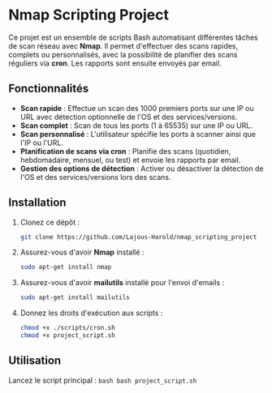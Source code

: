 # Nmap Scripting Project

Ce projet est un ensemble de scripts Bash automatisant différentes tâches de scan réseau avec **Nmap**. Il permet d'effectuer des scans rapides, complets ou personnalisés, avec la possibilité de planifier des scans réguliers via **cron**. Les rapports sont ensuite envoyés par email.

## Fonctionnalités

- **Scan rapide** : Effectue un scan des 1000 premiers ports sur une IP ou URL avec détection optionnelle de l'OS et des services/versions.
- **Scan complet** : Scan de tous les ports (1 à 65535) sur une IP ou URL.
- **Scan personnalisé** : L'utilisateur spécifie les ports à scanner ainsi que l'IP ou l'URL.
- **Planification de scans via cron** : Planifie des scans (quotidien, hebdomadaire, mensuel, ou test) et envoie les rapports par email.
- **Gestion des options de détection** : Activer ou désactiver la détection de l'OS et des services/versions lors des scans.

## Installation

1. Clonez ce dépôt :
    ```bash
    git clone https://github.com/Lajous-Harold/nmap_scripting_project
    ```

2. Assurez-vous d'avoir **Nmap** installé :
    ```bash
    sudo apt-get install nmap
    ```

3. Assurez-vous d'avoir **mailutils** installé pour l'envoi d'emails :
    ```bash
    sudo apt-get install mailutils
    ```

4. Donnez les droits d'exécution aux scripts :
    ```bash
    chmod +x ./scripts/cron.sh
    chmod +x project_script.sh
    ```

## Utilisation

Lancez le script principal :
    ```bash
    bash project_script.sh
    ```
